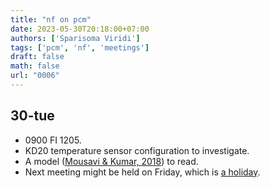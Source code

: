 ```yaml
---
title: "nf on pcm"
date: 2023-05-30T20:18:00+07:00
authors: ['Sparisoma Viridi']
tags: ['pcm', 'nf', 'meetings']
draft: false
math: false
url: "0006"
---
```


## 30-tue
+ 0900 FI 1205.
+ KD20 temperature sensor configuration to investigate.
+ A model ([Mousavi & Kumar, 2018](https://doi.org/10.1063/1.5010275)) to read.
+ Next meeting might be held on Friday, which is [a holiday](https://news.detik.com/berita/d-6745464/isi-skb-3-menteri-soal-libur-cuti-bersama-waisak-tanggal-2-juni-2023).
